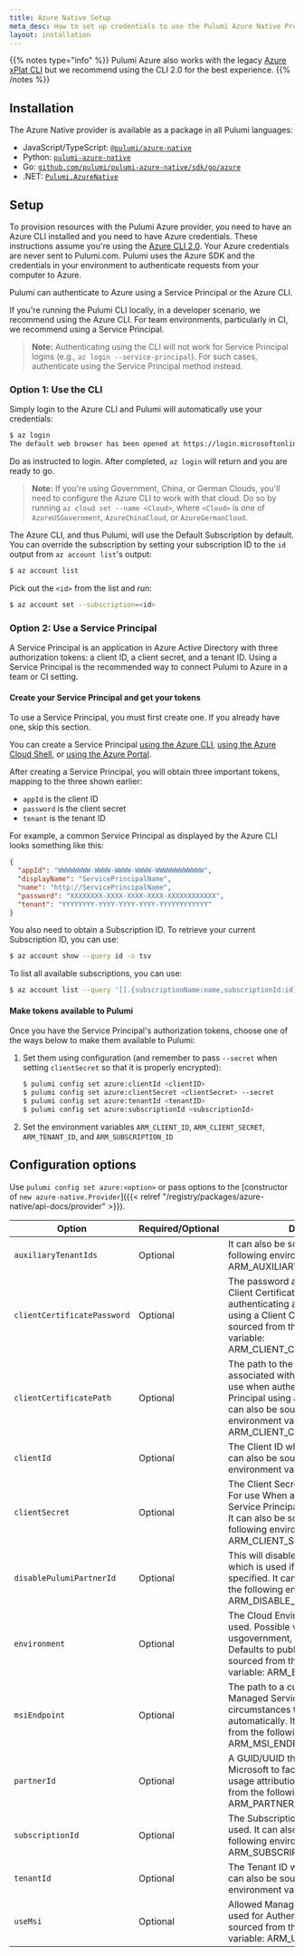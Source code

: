 ```yaml
---
title: Azure Native Setup
meta_desc: How to set up credentials to use the Pulumi Azure Native Provider and choose configuration options to tailor the provider to suit your use case.
layout: installation
---
```


{{% notes type="info" %}}
Pulumi Azure also works with the legacy [Azure xPlat CLI](https://github.com/Azure/azure-xplat-cli) but we recommend using the CLI 2.0 for the best experience.
{{% /notes %}}

## Installation

The Azure Native provider is available as a package in all Pulumi languages:

* JavaScript/TypeScript: [`@pulumi/azure-native`](https://www.npmjs.com/package/@pulumi/azure-native)
* Python: [`pulumi-azure-native`](https://pypi.org/project/pulumi-azure-native/)
* Go: [`github.com/pulumi/pulumi-azure-native/sdk/go/azure`](https://github.com/pulumi/pulumi-azure-native)
* .NET: [`Pulumi.AzureNative`](https://www.nuget.org/packages/Pulumi.AzureNative)

## Setup

To provision resources with the Pulumi Azure provider, you need to have an Azure CLI installed and you need to have Azure credentials. These instructions assume you're using the [Azure CLI 2.0](https://github.com/Azure/azure-cli). Your Azure credentials are never sent to Pulumi.com. Pulumi uses the Azure SDK and the credentials in your environment to authenticate requests from your computer to Azure.

Pulumi can authenticate to Azure using a Service Principal or the Azure CLI.

If you're running the Pulumi CLI locally, in a developer scenario, we recommend using the Azure CLI. For team environments, particularly in CI, we recommend using a Service Principal.

> **Note:** Authenticating using the CLI will not work for Service Principal logins (e.g.,
> `az login --service-principal`).  For such cases, authenticate using the Service Principal method instead.

### Option 1: Use the CLI

Simply login to the Azure CLI and Pulumi will automatically use your credentials:

```bash
$ az login
The default web browser has been opened at https://login.microsoftonline.com/common/oauth2/authorize. Please continue the login in the web browser. If no web browser is available or if the web browser fails to open, use device code flow with `az login --use-device-code`.
```

Do as instructed to login.  After completed, `az login` will return and you are ready to go.

> **Note:** If you're using Government, China, or German Clouds, you'll need to configure the Azure CLI to work with that cloud.  Do so by running `az cloud set --name <Cloud>`, where `<Cloud>` is one of `AzureUSGovernment`, `AzureChinaCloud`, or `AzureGermanCloud`.

The Azure CLI, and thus Pulumi, will use the Default Subscription by default. You can override the subscription by setting your subscription ID to the `id` output from `az account list`'s output:

```bash
$ az account list
```

Pick out the `<id>` from the list and run:

```bash
$ az account set --subscription=<id>
```

### Option 2: Use a Service Principal

A Service Principal is an application in Azure Active Directory with three authorization tokens: a client ID, a client secret, and a tenant ID. Using a Service Principal is the recommended way to connect Pulumi to Azure in a team or CI setting.

#### Create your Service Principal and get your tokens

To use a Service Principal, you must first create one. If you already have one, skip this section.

You can create a Service Principal [using the Azure CLI]((https://docs.microsoft.com/en-us/cli/azure/create-an-azure-service-principal-azure-cli?view=azure-cli-latest)), [using the Azure Cloud Shell](https://shell.azure.com/), or [using the Azure Portal](https://docs.microsoft.com/en-us/azure/azure-resource-manager/resource-group-create-service-principal-portal?view=azure-cli-latest).

After creating a Service Principal, you will obtain three important tokens, mapping to the three shown earlier:

* `appId` is the client ID
* `password` is the client secret
* `tenant` is the tenant ID

For example, a common Service Principal as displayed by the Azure CLI looks something like this:

```json
{
  "appId": "WWWWWWWW-WWWW-WWWW-WWWW-WWWWWWWWWWWW",
  "displayName": "ServicePrincipalName",
  "name": "http://ServicePrincipalName",
  "password": "XXXXXXXX-XXXX-XXXX-XXXX-XXXXXXXXXXXX",
  "tenant": "YYYYYYYY-YYYY-YYYY-YYYY-YYYYYYYYYYYY"
}
```

You also need to obtain a Subscription ID. To retrieve your current Subscription ID, you can use:

```bash
$ az account show --query id -o tsv
```

To list all available subscriptions, you can use:

```bash
$ az account list --query '[].{subscriptionName:name,subscriptionId:id}' -o tsv
```

#### Make tokens available to Pulumi

Once you have the Service Principal's authorization tokens, choose one of the ways below to make them available to Pulumi:

1. Set them using configuration (and remember to pass `--secret` when setting `clientSecret` so that it is properly encrypted):

    ```bash
    $ pulumi config set azure:clientId <clientID>
    $ pulumi config set azure:clientSecret <clientSecret> --secret
    $ pulumi config set azure:tenantId <tenantID>
    $ pulumi config set azure:subscriptionId <subscriptionId>
    ```

1. Set the environment variables `ARM_CLIENT_ID`, `ARM_CLIENT_SECRET`, `ARM_TENANT_ID`, and `ARM_SUBSCRIPTION_ID`

## Configuration options

Use `pulumi config set azure:<option>` or pass options to the [constructor of `new azure-native.Provider`]({{< relref "/registry/packages/azure-native/api-docs/provider" >}}).

| Option                      | Required/Optional | Description                                                                                                                                                                                                                                         |
|-----------------------------|-------------------|-----------------------------------------------------------------------------------------------------------------------------------------------------------------------------------------------------------------------------------------------------|
| `auxiliaryTenantIds`        | Optional          | It can also be sourced from the following environment variable: ARM_AUXILIARY_TENANT_IDS                                                                                                                                                            |
| `clientCertificatePassword` | Optional          | The password associated with the Client Certificate. For use when authenticating as a Service Principal using a Client Certificate It can also be sourced from the following environment variable: ARM_CLIENT_CERTIFICATE_PASSWORD                  |
| `clientCertificatePath`     | Optional          | The path to the Client Certificate associated with the Service Principal for use when authenticating as a Service Principal using a Client Certificate. It can also be sourced from the following environment variable: ARM_CLIENT_CERTIFICATE_PATH |
| `clientId`                  | Optional          | The Client ID which should be used. It can also be sourced from the following environment variable: ARM_CLIENT_ID                                                                                                                                   |
| `clientSecret`              | Optional          | The Client Secret which should be used. For use When authenticating as a Service Principal using a Client Secret. It can also be sourced from the following environment variable: ARM_CLIENT_SECRET                                                 |
| `disablePulumiPartnerId`    | Optional          | This will disable the Pulumi Partner ID which is used if a custom partnerId isn’t specified. It can also be sourced from the following environment variable: ARM_DISABLE_PULUMI_PARTNER_ID                                                          |
| `environment`               | Optional          | The Cloud Environment which should be used. Possible values are public, usgovernment, german, and china. Defaults to public. It can also be sourced from the following environment variable: ARM_ENVIRONMENT                                        |
| `msiEndpoint`               | Optional          | The path to a custom endpoint for Managed Service Identity - in most circumstances this should be detected automatically. It can also be sourced from the following environment variable: ARM_MSI_ENDPOINT                                          |
| `partnerId`                 | Optional          | A GUID/UUID that is registered with Microsoft to facilitate partner resource usage attribution. It can also be sourced from the following environment variable: ARM_PARTNER_ID                                                                      |
| `subscriptionId`            | Optional          | The Subscription ID which should be used. It can also be sourced from the following environment variable: ARM_SUBSCRIPTION_ID                                                                                                                       |
| `tenantId`                  | Optional          | The Tenant ID which should be used. It can also be sourced from the following environment variable: ARM_TENANT_ID                                                                                                                                   |
| `useMsi`                    | Optional          | Allowed Managed Service Identity be used for Authentication. It can also be sourced from the following environment variable: ARM_USE_MSI                                                                                                            |
